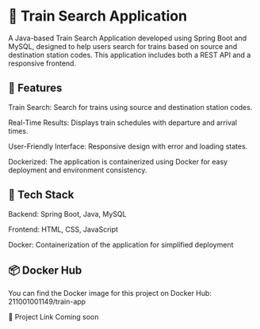 # 🚆 Train Search Application
A Java-based Train Search Application developed using Spring Boot and MySQL, designed to help users search for trains based on source and destination station codes. This application includes both a REST API and a responsive frontend.

## 🌟 Features
Train Search: Search for trains using source and destination station codes.

Real-Time Results: Displays train schedules with departure and arrival times.

User-Friendly Interface: Responsive design with error and loading states.

Dockerized: The application is containerized using Docker for easy deployment and environment consistency.

## 🧰 Tech Stack
Backend: Spring Boot, Java, MySQL

Frontend: HTML, CSS, JavaScript

Docker: Containerization of the application for simplified deployment


## 📦 Docker Hub
You can find the Docker image for this project on Docker Hub:
211001001149/train-app

🔗 Project Link
Coming soon
